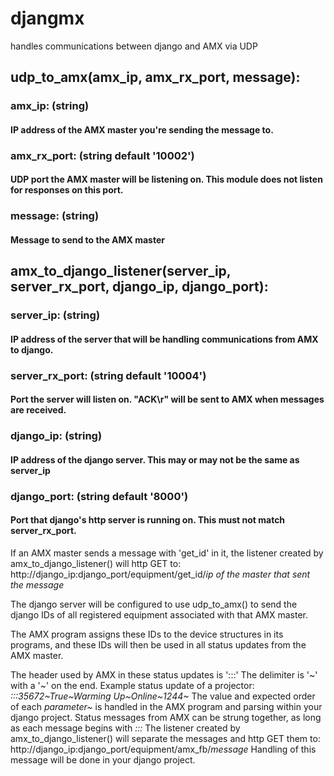 # djangmx
handles communications between django and AMX via UDP

## udp_to_amx(amx_ip, amx_rx_port, message):
### amx_ip: (string)
#### IP address of the AMX master you're sending the message to.
### amx_rx_port: (string default '10002')
#### UDP port the AMX master will be listening on. This module does not listen for responses on this port.
### message: (string)
#### Message to send to the AMX master


## amx_to_django_listener(server_ip, server_rx_port, django_ip, django_port):
### server_ip: (string)
#### IP address of the server that will be handling communications from AMX to django.
### server_rx_port: (string default '10004')
#### Port the server will listen on. "ACK\r" will be sent to AMX when messages are received.
### django_ip: (string)
#### IP address of the django server. This may or may not be the same as server_ip
### django_port: (string default '8000')
#### Port that django's http server is running on. This must not match server_rx_port.


If an AMX master sends a message with 'get_id' in it, the listener created by amx_to_django_listener() will http GET to:
http://django_ip:django_port/equipment/get_id/<i>ip of the master that sent the message</i>

The django server will be configured to use udp_to_amx() to send the django IDs of all registered equipment associated with that AMX master.

The AMX program assigns these IDs to the device structures in its programs, and these IDs will then be used in all status updates from the AMX master.

The header used by AMX in these status updates is ':::' The delimiter is '~' with a '~' on the end.
Example status update of a projector:    <i>:::35672~True~Warming Up~Online~1244~</i>
The value and expected order of each <i>parameter~</i> is handled in the AMX program and parsing within your django project.
Status messages from AMX can be strung together, as long as each message begins with <i>:::</i>
The listener created by amx_to_django_listener() will separate the messages and http GET them to:
http://django_ip:django_port/equipment/amx_fb/<i>message</i>
Handling of this message will be done in your django project.
